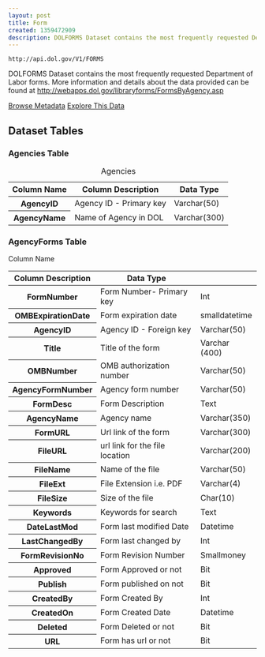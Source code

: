 ```yaml
---
layout: post
title: Form
created: 1359472909
description: DOLFORMS Dataset contains the most frequently requested Department of Labor forms.
---
```


```
http://api.dol.gov/V1/FORMS
```

<p>DOLFORMS Dataset contains the most frequently requested Department of Labor forms. More information and details about the data provided can be found at <a href="http://webapps.dol.gov/libraryforms/FormsByAgency.asp">http://webapps.dol.gov/libraryforms/FormsByAgency.asp</a></p>

<a href ="http://api.dol.gov/V1/FORMS/$metadata" class="button radius button_dataset">Browse Metadata</a>
<a href ="https://devtools.dol.gov/APISampler/Home/Index1?datasetName=DOL%20FORM" class="button radius button_dataset">Explore This Data</a>

## Dataset Tables  

<h3>Agencies Table</h3>
<table summary="Agencies - Forms">
	<caption>Agencies</caption>
	<thead>
		<tr>
			<th scope="col">Column Name</th>
			<th scope="col">Column Description</th>
			<th scope="col">Data Type</th>
		</tr>
	</thead>
	<tbody>
		<tr>
			<th scope="row">AgencyID</th>
			<td>Agency ID - Primary key</td>
			<td>Varchar(50)</td>
		</tr>
		<tr>
			<th scope="row">AgencyName</th>
			<td>Name of Agency in DOL</td>
			<td>Varchar(300)</td>
		</tr>
	</tbody>
</table>

<h3>AgencyForms Table</h3>
<table summary="Agency Forms - Forms>
	<caption>Agenc Forms</caption>
	<thead>
		<tr>
			<th scope="col">Column Name</th>
			<th scope="col">Column Description</th>
			<th scope="col">Data Type</th>
		</tr>
	</thead>
	<tbody>
		<tr>
			<th scope="row">FormNumber</th>
			<td>Form Number- Primary key</td>
			<td>Int</td>
		</tr>
		<tr>
			<th scope="row">OMBExpirationDate</th>
			<td>Form expiration date</td>
			<td>smalldatetime</td>
		</tr>
		<tr>
			<th scope="row">AgencyID</th>
			<td>Agency ID - Foreign key</td>
			<td>Varchar(50)</td>
		</tr>
		<tr>
			<th scope="row">Title</th>
			<td>Title of the form</td>
			<td>Varchar (400)</td>
		</tr>
		<tr>
			<th scope="row">OMBNumber</th>
			<td>OMB authorization number</td>
			<td>Varchar(50)</td>
		</tr>
		<tr>
			<th scope="row">AgencyFormNumber</th>
			<td>Agency form number</td>
			<td>Varchar(50)</td>
		</tr>
		<tr>
			<th scope="row">FormDesc</th>
			<td>Form Description</td>
			<td>Text</td>
		</tr>
		<tr>
			<th scope="row">AgencyName</th>
			<td>Agency name</td>
			<td>Varchar(350)</td>
		</tr>
		<tr>
			<th scope="row">FormURL</th>
			<td>Url link of the form</td>
			<td>Varchar(300)</td>
		</tr>
		<tr>
			<th scope="row">FileURL</th>
			<td>url link for the file location</td>
			<td>Varchar(200)</td>
		</tr>
		<tr>
			<th scope="row">FileName</th>
			<td>Name of the file</td>
			<td>Varchar(50)</td>
		</tr>
		<tr>
			<th scope="row">FileExt</th>
			<td>File Extension i.e. PDF</td>
			<td>Varchar(4)</td>
		</tr>
		<tr>
			<th scope="row">FileSize</th>
			<td>Size of the file</td>
			<td>Char(10)</td>
		</tr>
		<tr>
			<th scope="row">Keywords</th>
			<td>Keywords for search</td>
			<td>Text</td>
		</tr>
		<tr>
			<th scope="row">DateLastMod</th>
			<td>Form last modified Date</td>
			<td>Datetime</td>
		</tr>
		<tr>
			<th scope="row">LastChangedBy</th>
			<td>Form last changed by</td>
			<td>Int</td>
		</tr>
		<tr>
			<th scope="row">FormRevisionNo</th>
			<td>Form Revision Number</td>
			<td>Smallmoney</td>
		</tr>
		<tr>
			<th scope="row">Approved</th>
			<td>Form Approved or not</td>
			<td>Bit</td>
		</tr>
		<tr>
			<th scope="row">Publish</th>
			<td>Form published on not</td>
			<td>Bit</td>
		</tr>
		<tr>
			<th scope="row">CreatedBy</th>
			<td>Form Created By</td>
			<td>Int</td>
		</tr>
		<tr>
			<th scope="row">CreatedOn</th>
			<td>Form Created Date</td>
			<td>Datetime</td>
		</tr>
		<tr>
			<th scope="row">Deleted</th>
			<td>Form Deleted or not</td>
			<td>Bit</td>
		</tr>
		<tr>
			<th scope="row">URL</th>
			<td>Form has url or not</td>
			<td>Bit</td>
		</tr>
	</tbody>
</table>
